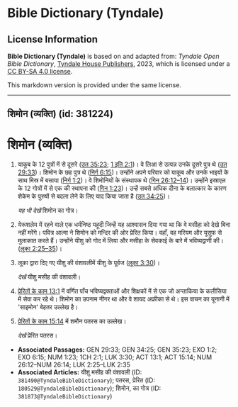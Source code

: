 # Bible Dictionary (Tyndale)

## License Information

**Bible Dictionary (Tyndale)** is based on and adapted from: _Tyndale Open Bible Dictionary_, [Tyndale House Publishers](https://tyndaleopenresources.com/), 2023, which is licensed under a [CC BY-SA 4.0 license](https://creativecommons.org/licenses/by-sa/4.0/legalcode.en).

This markdown version is provided under the same license.



--------------------------------

## शिमोन (व्यक्ति) (id: 381224)

शिमोन (व्यक्ति)
===============

1. याकूब के 12 पुत्रों में से दूसरे ([उत 35:23](https://ref.ly/Gen35:23); [1 इति 2:1](https://ref.ly/1Chr2:1))। वे लिआ से उत्पन्न उनके दूसरे पुत्र थे ([उत 29:33](https://ref.ly/Gen29:33))। शिमोन के छह पुत्र थे ([निर्ग 6:15](https://ref.ly/Exod6:15))। उन्होंने अपने परिवार को याकूब और उनके भाइयों के साथ मिस्र में बसाया ([निर्ग 1:2](https://ref.ly/Exod1:2))। वे शिमोनियों के संस्थापक थे ([गिन 26:12–14](https://ref.ly/Num26:12-Num26:14))। उन्होंने इस्राएल के 12 गोत्रों में से एक की स्थापना की ([गिन 1:23](https://ref.ly/Num1:23))। उन्हें सबसे अधिक दीना के बलात्कार के कारण शेकेम के पुरुषों से बदला लेने के लिए याद किया जाता है ([उत 34:25](https://ref.ly/Gen34:25))।

    *यह भी देखें* शिमोन का गोत्र।

2. येरूशलेम में रहने वाले एक धर्मनिष्ठ यहूदी जिन्हें यह आश्वासन दिया गया था कि वे मसीहा को देखे बिना नहीं मरेंगे। पवित्र आत्मा ने शिमोन को मन्दिर की ओर प्रेरित किया। वहाँ, वह मरियम और यूसुफ से मुलाकात करते हैं। उन्होंने यीशु को गोद में लिया और मसीहा के सेवकाई के बारे में भविष्यद्वाणी की। ([लूका 2:25–35](https://ref.ly/Luke2:25-Luke2:35))।
3. लूका द्वारा दिए गए यीशु की वंशावलीमें यीशु के पूर्वज ([लूका 3:30](https://ref.ly/Luke3:30))।

    *देखें* यीशु मसीह की वंशावली।

4. [प्रेरितों के काम 13:1](https://ref.ly/Acts13:1) में वर्णित पाँच भविष्यद्वक्ताओं और शिक्षकों में से एक जो अन्ताकिया के कलीसिया में सेवा कर रहे थे। शिमोन का उपनाम नीगर था और वे शायद अफ्रीका से थे। इस वाचन का यूनानी में 'साइमोन' बेहतर उल्लेख है।
5. [प्रेरितों के काम 15:14](https://ref.ly/Acts15:14) में शमौन पतरस का उल्लेख।

    *देखें* प्रेरित पतरस।

* **Associated Passages:** GEN 29:33; GEN 34:25; GEN 35:23; EXO 1:2; EXO 6:15; NUM 1:23; 1CH 2:1; LUK 3:30; ACT 13:1; ACT 15:14; NUM 26:12–NUM 26:14; LUK 2:25–LUK 2:35
* **Associated Articles:** यीशु मसीह की वंशावली (ID: `381490@TyndaleBibleDictionary`); पतरस, प्रेरित (ID: `180529@TyndaleBibleDictionary`); शिमोन, का गोत्र (ID: `381873@TyndaleBibleDictionary`)

